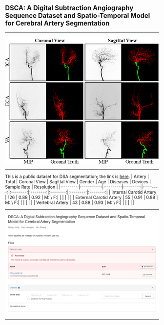 ## DSCA: A Digital Subtraction Angiography Sequence Dataset and Spatio-Temporal Model for Cerebral Artery Segmentation
****
![image](https://github.com/jiongzhang-john/DSCA/blob/main/images/label.png)
****
This is a public dataset for DSA segmentation; the link is [here](https://zenodo.org/records/11255024).
| Artery | Total | Coronal View | Sagittal View | Gender | Age | Diseases | Devices | Sample Rate | Resolution |
|:--------:|:----------:|:--------:|:--------:|:--------:|:--------:|:--------:|:--------:|:--------:|:--------:|
| Internal Carotid Artery | 126 | 0.88 | 0.92   | M: \ F:|     |       |        |       |         | 
| External Carotid Artery | 55  | 0.91 | 0.88   | M: \ F:|     |       |        |       |         | 
| Vertebral Artery        | 43  | 0.88 | 0.93   | M: \ F:|     |       |        |       |         | 

****
![image](https://github.com/jiongzhang-john/DSCA/blob/main/images/link_.png)
****
